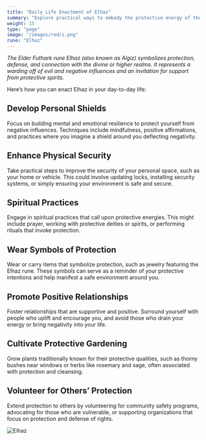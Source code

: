 ```yaml
---
title: "Daily Life Enactment of Elhaz"
summary: "Explore practical ways to embody the protective energy of the Elhaz rune in your daily life. Develop personal shields through mental and emotional resilience, enhance physical security, and engage in spiritual practices that invoke protective energies. Wear symbols of protection, promote positive relationships, and cultivate protective gardening. Extend protection to others by volunteering for community safety programs and supporting vulnerable individuals. Harness the power of Elhaz to create a safe and secure environment for yourself and others."
weight: 15
type: "page"
image: "/images/red/z.png"
rune: "Elhaz"
---
```


*The Elder Futhark rune Elhaz (also known as Algiz) symbolizes protection, defense, and connection with the divine or higher realms. It represents a warding off of evil and negative influences and an invitation for support from protective spirits.*

Here’s how you can enact Elhaz in your day-to-day life:

## Develop Personal Shields

Focus on building mental and emotional resilience to protect yourself from negative influences. Techniques include mindfulness, positive affirmations, and practices where you imagine a shield around you deflecting negativity.

## Enhance Physical Security

Take practical steps to improve the security of your personal space, such as your home or vehicle. This could involve updating locks, installing security systems, or simply ensuring your environment is safe and secure.

## Spiritual Practices

Engage in spiritual practices that call upon protective energies. This might include prayer, working with protective deities or spirits, or performing rituals that invoke protection.

## Wear Symbols of Protection

Wear or carry items that symbolize protection, such as jewelry featuring the Elhaz rune. These symbols can serve as a reminder of your protective intentions and help manifest a safe environment around you.

## Promote Positive Relationships

Foster relationships that are supportive and positive. Surround yourself with people who uplift and encourage you, and avoid those who drain your energy or bring negativity into your life.

## Cultivate Protective Gardening

Grow plants traditionally known for their protective qualities, such as thorny bushes near windows or herbs like rosemary and sage, often associated with protection and cleansing.

## Volunteer for Others’ Protection

Extend protection to others by volunteering for community safety programs, advocating for those who are vulnerable, or supporting organizations that focus on protection and defense of rights.

![Elhaz](/images/jelling/z.webp "Elhaz")
